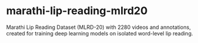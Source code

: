 # marathi-lip-reading-mlrd20
Marathi Lip Reading Dataset (MLRD-20) with 2280 videos and annotations, created for training deep learning models on isolated word-level lip reading.
